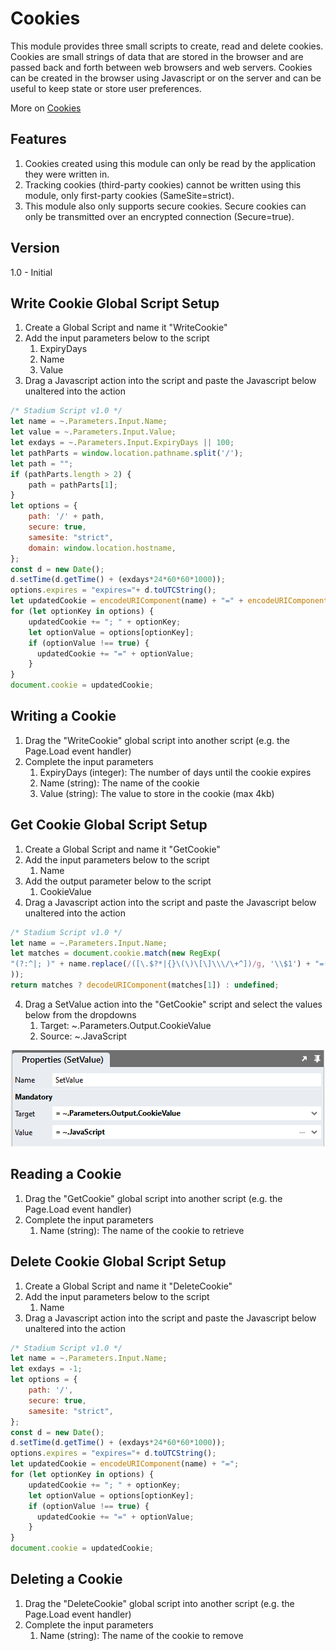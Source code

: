 # Cookies

This module provides three small scripts to create, read and delete cookies. Cookies are small strings of data that are stored in the browser and are passed back and forth between web browsers and web servers. Cookies can be created in the browser using Javascript or on the server and can be useful to keep state or store user preferences. 

More on [Cookies](https://en.wikipedia.org/wiki/HTTP_cookie)

## Features
1. Cookies created using this module can only be read by the application they were written in. 
2. Tracking cookies (third-party cookies) cannot be written using this module, only first-party cookies (SameSite=strict). 
3. This module also only supports secure cookies. Secure cookies can only be transmitted over an encrypted connection (Secure=true). 

## Version
1.0 - Initial

## Write Cookie Global Script Setup
1. Create a Global Script and name it "WriteCookie"
2. Add the input parameters below to the script
   1. ExpiryDays
   2. Name
   3. Value
3. Drag a Javascript action into the script and paste the Javascript below unaltered into the action
```javascript
/* Stadium Script v1.0 */
let name = ~.Parameters.Input.Name;
let value = ~.Parameters.Input.Value;
let exdays = ~.Parameters.Input.ExpiryDays || 100;
let pathParts = window.location.pathname.split('/');
let path = "";
if (pathParts.length > 2) {
    path = pathParts[1];
}
let options = {
	path: '/' + path,
	secure: true,
    samesite: "strict",
    domain: window.location.hostname,
};
const d = new Date();
d.setTime(d.getTime() + (exdays*24*60*60*1000));
options.expires = "expires="+ d.toUTCString();
let updatedCookie = encodeURIComponent(name) + "=" + encodeURIComponent(value);
for (let optionKey in options) {
	updatedCookie += "; " + optionKey;
	let optionValue = options[optionKey];
	if (optionValue !== true) {
	  updatedCookie += "=" + optionValue;
	}
}
document.cookie = updatedCookie;
```

## Writing a Cookie
1. Drag the "WriteCookie" global script into another script (e.g. the Page.Load event handler)
2. Complete the input parameters 
   1. ExpiryDays (integer): The number of days until the cookie expires
   2. Name (string): The name of the cookie 
   3. Value (string): The value to store in the cookie (max 4kb)

## Get Cookie Global Script Setup
1. Create a Global Script and name it "GetCookie"
2. Add the input parameters below to the script
   1. Name
3. Add the output parameter below to the script
   1. CookieValue
4. Drag a Javascript action into the script and paste the Javascript below unaltered into the action
```javascript
/* Stadium Script v1.0 */
let name = ~.Parameters.Input.Name;
let matches = document.cookie.match(new RegExp(
"(?:^|; )" + name.replace(/([\.$?*|{}\(\)\[\]\\\/\+^])/g, '\\$1') + "=([^;]*)"
));
return matches ? decodeURIComponent(matches[1]) : undefined;
```
4. Drag a SetValue action into the "GetCookie" script and select the values below from the dropdowns
   1. Target: ~.Parameters.Output.CookieValue
   2. Source: ~.JavaScript

![SetValue Properties](images/SetValueProperties.png)

## Reading a Cookie
1. Drag the "GetCookie" global script into another script (e.g. the Page.Load event handler)
2. Complete the input parameters 
   1. Name (string): The name of the cookie to retrieve

## Delete Cookie Global Script Setup
1. Create a Global Script and name it "DeleteCookie"
2. Add the input parameters below to the script
   1. Name
3. Drag a Javascript action into the script and paste the Javascript below unaltered into the action
```javascript
/* Stadium Script v1.0 */
let name = ~.Parameters.Input.Name;
let exdays = -1;
let options = {
	path: '/',
	secure: true,
	samesite: "strict",
};
const d = new Date();
d.setTime(d.getTime() + (exdays*24*60*60*1000));
options.expires = "expires="+ d.toUTCString();
let updatedCookie = encodeURIComponent(name) + "=";
for (let optionKey in options) {
	updatedCookie += "; " + optionKey;
	let optionValue = options[optionKey];
	if (optionValue !== true) {
	  updatedCookie += "=" + optionValue;
	}
}
document.cookie = updatedCookie;
```

## Deleting a Cookie
1. Drag the "DeleteCookie" global script into another script (e.g. the Page.Load event handler)
2. Complete the input parameters 
   1. Name (string): The name of the cookie to remove